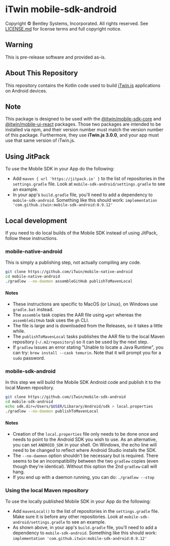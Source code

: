 # iTwin mobile-sdk-android

Copyright © Bentley Systems, Incorporated. All rights reserved. See [LICENSE.md](./LICENSE.md) for license terms and full copyright notice.

## Warning

This is pre-release software and provided as-is.

## About This Repository

This repository contains the Kotlin code used to build [iTwin.js](http://www.itwinjs.org) applications on Android devices.

## Note
This package is designed to be used with the [@itwin/mobile-sdk-core](https://github.com/iTwin/mobile-sdk-core) and [@itwin/mobile-ui-react](https://github.com/iTwin/mobile-ui-react) packages. Those two packages are intended to be installed via npm, and their version number must match the version number of this package. Furthermore, they use __iTwin.js 3.0.0__, and your app must use that same version of iTwin.js.

## Using JitPack

To use the Mobile SDK in your App do the following:
- Add `maven { url 'https://jitpack.io' }` to the list of repositories in the `settings.gradle` file. Look at `mobile-sdk-android/settings.gradle` to see an example.
- In your app's `build.gradle` file, you'll need to add a dependency to `mobile-sdk-android`. Something like this should work:
`implementation 'com.github.itwin:mobile-sdk-android:0.9.12'`

## Local development

If you need to do local builds of the Mobile SDK instead of using JitPack, follow these instructions.

### mobile-native-android

This is simply a publishing step, not actually compiling any code.

```sh
git clone https://github.com/iTwin/mobile-native-android
cd mobile-native-android
./gradlew --no-daemon assembleGitHub publishToMavenLocal
```
#### Notes
- These instructions are specific to MacOS (or Linux), on Windows use `gradle.bat` instead.
- The `assemble` task copies the AAR file using `wget` whereas the `assembleGitHub` task uses the `gh` CLI.
- The file is large and is downloaded from the Releases, so it takes a little while.
- The `publishToMavenLocal` tasks publishes the AAR file to the local Maven repository (`~/.m2/repository`) so it can be used by the next step.
- If `gradlew` issues an error stating "Unable to locate a Java Runtime", you can try: `brew install --cask temurin`. Note that it will prompt you for a `sudo` password.

### mobile-sdk-android

In this step we will build the Mobile SDK Android code and publish it to the local Maven repository.

```sh
git clone https://github.com/iTwin/mobile-sdk-android
cd mobile-sdk-android
echo sdk.dir=/Users/$USER/Libarary/Android/sdk > local.properties
./gradlew --no-daemon publishToMavenLocal
```

#### Notes 
- Creation of the `local.properties` file only needs to be done once and needs to point to the Android SDK you wish to use. As an alternative, you can set `ANDROID_SDK` in your shell. On Windows, the echo line will need to be changed to reflect where Android Studio installs the SDK.
- The `--no-daemon` option shouldn't be necessary but is required. There seems to be an incompatibility between the two `gradlew` copies (even though they're identical). Without this option the 2nd `gradlew` call will hang.
- If you end up with a daemon running, you can do: `./gradlew --stop`

### Using the local Maven repository

To use the locally published Mobile SDK in your App do the following:
- Add `mavenLocal()` to the list of repositories in the `settings.gradle` file. Make sure it is before any other repositories. Look at `mobile-sdk-android/settings.gradle` to see an example.
- As shown above, in your app's `build.gradle` file, you'll need to add a dependency to `mobile-sdk-android`. Something like this should work:
`implementation 'com.github.itwin:mobile-sdk-android:0.9.12'`
